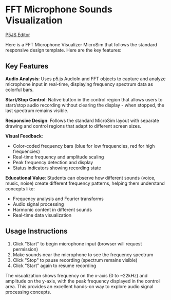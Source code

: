 # FFT Microphone Sounds Visualization


[P5JS Editor ](https://editor.p5js.org/dmccreary/sketches/ZYGLml9Fs)

Here is a FFT Microphone Visualizer MicroSim that follows the standard responsive design template. Here are the key features:

Key Features
------------

**Audio Analysis**: Uses p5.js AudioIn and FFT objects to capture and analyze microphone input in real-time, displaying frequency spectrum data as colorful bars.

**Start/Stop Control**: Native button in the control region that allows users to start/stop audio recording without clearing the display - when stopped, the last spectrum remains visible.

**Responsive Design**: Follows the standard MicroSim layout with separate drawing and control regions that adapt to different screen sizes.

**Visual Feedback**:

-   Color-coded frequency bars (blue for low frequencies, red for high frequencies)
-   Real-time frequency and amplitude scaling
-   Peak frequency detection and display
-   Status indicators showing recording state

**Educational Value**: Students can observe how different sounds (voice, music, noise) create different frequency patterns, helping them understand concepts like:

-   Frequency analysis and Fourier transforms
-   Audio signal processing
-   Harmonic content in different sounds
-   Real-time data visualization

Usage Instructions
------------------

1.  Click "Start" to begin microphone input (browser will request permission)
2.  Make sounds near the microphone to see the frequency spectrum
3.  Click "Stop" to pause recording (spectrum remains visible)
4.  Click "Start" again to resume recording

The visualization shows frequency on the x-axis (0 to ~22kHz) and amplitude on the y-axis, with the peak frequency displayed in the control area. This provides an excellent hands-on way to explore audio signal processing concepts.